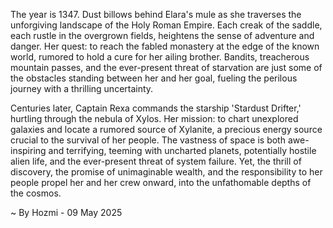 
The year is 1347.  Dust billows behind Elara's mule as she traverses the unforgiving landscape of the Holy Roman Empire.  Each creak of the saddle, each rustle in the overgrown fields, heightens the sense of adventure and danger.  Her quest: to reach the fabled monastery at the edge of the known world, rumored to hold a cure for her ailing brother.  Bandits, treacherous mountain passes, and the ever-present threat of starvation are just some of the obstacles standing between her and her goal, fueling the perilous journey with a thrilling uncertainty.


Centuries later, Captain Rexa commands the starship 'Stardust Drifter,' hurtling through the nebula of Xylos.  Her mission: to chart unexplored galaxies and locate a rumored source of  Xylanite, a precious energy source crucial to the survival of her people.  The vastness of space is both awe-inspiring and terrifying, teeming with uncharted planets, potentially hostile alien life, and the ever-present threat of system failure.  Yet, the thrill of discovery, the promise of unimaginable wealth, and the responsibility to her people propel her and her crew onward, into the unfathomable depths of the cosmos.

~ By Hozmi - 09 May 2025
